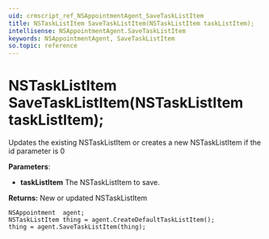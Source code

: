 ```yaml
---
uid: crmscript_ref_NSAppointmentAgent_SaveTaskListItem
title: NSTaskListItem SaveTaskListItem(NSTaskListItem taskListItem);
intellisense: NSAppointmentAgent.SaveTaskListItem
keywords: NSAppointmentAgent, SaveTaskListItem
so.topic: reference
---
```


# NSTaskListItem SaveTaskListItem(NSTaskListItem taskListItem);

Updates the existing NSTaskListItem or creates a new NSTaskListItem if the id parameter is 0

**Parameters**:
* **taskListItem** The NSTaskListItem to save.

**Returns:** New or updated NSTaskListItem

```crmscript
NSAppointment  agent;
NSTaskListItem thing = agent.CreateDefaultTaskListItem();
thing = agent.SaveTaskListItem(thing);
```

